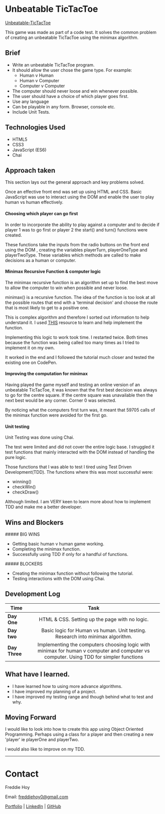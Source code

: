 

# Unbeatable TicTacToe

[Unbeatable-TicTacToe](https://freddiehoy.github.io/Unbeatable-TicTacToe/)

This game was made as part of a code test. It solves the common problem of creating an unbeatable TicTacToe using the minimax algorithm.

## Brief

- Write an unbeatable TicTacToe program.
- It should allow the user chose the game type. For example:
  - Human v Human
  - Human v Computer
  - Computer v Computer
- The computer should never loose and win whenever possible.
- The user should have a choice of which player goes first.
- Use any language
- Can be playable in any form. Browser, console etc.
- Include Unit Tests.


## Technologies Used
- HTML5
- CSS3
- JavaScript (ES6)
- Chai


## Approach taken
This section lays out the general approach and key problems solved.

Once an effective front end was set up using HTML and CSS. Basic JavaScript was use to interact using the DOM and enable the user to play human vs human effectively.

#### Choosing which player can go first

In order to incorporate the ability to play against a computer and to decide if player 1 was to go first or player 2 the start() and turn() functions were created.

These functions take the inputs from the radio buttons on the front end using the DOM , creating the variables playerTurn, playerOneType and playerTwoType. These variables which methods are called to make decisions as a human or computer.


#### Minimax Recursive Function & computer logic

The minimax recursive function is an algorithm set up to find the best move to allow the computer to win when possible and never loose.

minimax() is a recursive function. The idea of the function is too look at all the possible routes that end with a 'terminal decision' and choose the route that is most likely to get to a positive one.

This is complex algorithm and therefore I sorted out information to help understand it. I used [THIS](https://www.freecodecamp.org/news/how-to-make-your-tic-tac-toe-game-unbeatable-by-using-the-minimax-algorithm-9d690bad4b37/) resource to learn and help implement the function.

Implementing this logic to work took time. I restarted twice. Both times because the function was being called too many times as I tried to implement it on my own.

It worked in the end and I followed the tutorial much closer and tested the existing one on CodePen.

#### Improving the computation for minimax

Having played the game myself and testing an online version of an unbeatable TicTacToe, it was known that the first best decision was always to go for the centre square. If the centre square was unavailable then the next best would be any corner. Corner 0 was selected.

By noticing what the computers first turn was, it meant that 59705 calls of the minimax function were avoided for the first go.

#### Unit testing

Unit Testing was done using Chai.

The test were limited and did not cover the entire logic base. I struggled it test functions that mainly interacted with the DOM instead of handling the pure logic.

Those functions that I was able to test I tired using Test Driven Development(TDD). The functions where this was most successful were:

- winning()
- checkWin()
- checkDraw()

Although limited. I am VERY keen to learn more about how to implement TDD and  make me a better developer.

## Wins and Blockers

##### BIG WINS

- Getting basic human v human game working.
- Completing the minimax function.
- Successfully using TDD if only for a handful of functions.

##### BLOCKERS

- Creating the minimax function without following the tutorial.
- Testing interactions with the DOM using Chai.

## Development Log

| Time      | Task         |
| ------------- |:-------------:|
| **Day One**    |  HTML & CSS. Setting up the page with no logic.  |
|  **Day two**    |   Basic logic for Human vs human. Unit testing. Research into minimax algorithm.  |
| **Day Three**  |    Implementing the computers choosing logic with minimax for human v computer and computer vs computer. Using TDD for simpler functions  |


## What have I learned.

- I have learned how to using more advance algorithms.
- I have improved my planning of a project.
- I have improved my testing range and though behind what to test and why.

## Moving Forward

I would like to look into how to create this app using Object Oriented Programming. Perhaps using a class for a player and then creating a new 'player' ie playerOne and playerTwo.

I would also like to improve on my TDD.

---
# Contact

Freddie Hoy

Email: freddiehoy0@gmail.com

[Portfolio](https://freddiehoy.github.io/) | [LinkedIn](https://www.linkedin.com/in/freddie-hoy/) |
[GitHub](https://github.com/FreddieHoy?tab=repositories)
